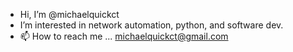 - Hi, I’m @michaelquickct
- I’m interested in network automation, python, and software dev. 
- 📫 How to reach me ...
michaelquickct@gmail.com

